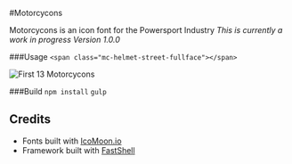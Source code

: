 
#Motorcycons

Motorcycons is an icon font for the Powersport Industry
*This is currently a work in progress*
*Version 1.0.0*

###Usage
``<span class="mc-helmet-street-fullface"></span>``

![First 13 Motorcycons](https://cloud.githubusercontent.com/assets/3717760/9048681/f56807ee-3a08-11e5-814d-35b856eeb7a7.png)

###Build
``npm install``
``gulp``

## Credits
* Fonts built with [IcoMoon.io](https://icomoon.io/)
* Framework built with [FastShell](https://github.com/HosseinKarami/fastshell)